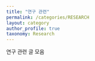 ```yaml
---
title: "연구 관련"
permalink: /categories/RESEARCH
layout: category
author_profile: true
taxonomy: Research
---
```


연구 관련 글 모음 
